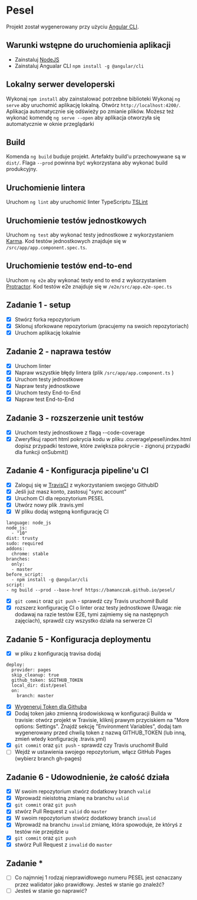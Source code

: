 # Pesel

Projekt został wygenerowany przy użyciu [Angular CLI](https://github.com/angular/angular-cli).

## Warunki wstępne do uruchomienia aplikacji
- Zainstaluj [NodeJS](https://nodejs.org/en/)
- Zainstaluj Angualar CLI `npm install -g @angular/cli`

## Lokalny serwer developerski
Wykonaj `npm install` aby zainstalować potrzebne biblioteki
Wykonaj `ng serve` aby uruchomić aplikację lokalną.
Otwórz `http://localhost:4200/`. Aplikacja automatycznie się odświeży po zmianie plików.
Możesz też wykonać komendę `ng serve --open` aby aplikacja otworzyła się automatycznie w oknie przeglądarki

## Build

Komenda `ng build` buduje projekt. Artefakty build'u przechowywane są w `dist/`. Flaga `--prod` powinna być wykorzystana aby wykonać build produkcyjny.

## Uruchomienie lintera

Uruchom `ng lint` aby uruchomić linter TypeScriptu [TSLint](https://palantir.github.io/tslint/)

## Uruchomienie testów jednostkowych

Uruchom `ng test` aby wykonać testy jednostkowe z wykorzystaniem [Karma](https://karma-runner.github.io).
Kod testów jednostkowych znajduje się w `/src/app/app.component.spec.ts`.

## Uruchomienie testów end-to-end

Uruchom `ng e2e` aby wykonać testy end to end z wykorzystaniem [Protractor](http://www.protractortest.org/).
Kod testów e2e znajduje się w `/e2e/src/app.e2e-spec.ts`

## Zadanie 1 - setup
- [X] Stwórz forka repozytorium
- [X] Sklonuj sforkowane repozytorium (pracujemy na swoich repozytoriach)
- [X] Uruchom aplikację lokalnie

## Zadanie 2 - naprawa testów
- [X] Uruchom linter
- [X] Napraw wszystkie błędy lintera (plik `/src/app/app.component.ts` )
- [X] Uruchom testy jednostkowe
- [X] Napraw testy jednostkowe
- [X] Uruchom testy End-to-End
- [X] Napraw test End-to-End

## Zadanie 3 - rozszerzenie unit testów
- [X] Uruchom testy jednostkowe z flagą --code-coverage
- [X] Zweryfikuj raport html pokrycia kodu w pliku .coverage\pesel\index.html
dopisz przypadki testowe, które zwiększa pokrycie - zignoruj przypadki dla funkcji onSubmit()

## Zadanie 4 - Konfiguracja pipeline'u CI
- [X] Zaloguj się w [TravisCI](https://travis-ci.org/) z wykorzystaniem swojego GithubID
- [x] Jeśli już masz konto, zastosuj "sync account"
- [x] Uruchom CI dla repozytorium PESEL
- [x] Utwórz nowy plik .travis.yml
- [x] W pliku dodaj wstępną konfigurację CI

~~~
language: node_js
node_js:
  - "10"
dist: trusty
sudo: required
addons:
  chrome: stable
branches:
  only:
  - master
before_script:
  - npm install -g @angular/cli
script:
- ng build --prod --base-href https://bamanczak.github.io/pesel/
~~~
- [X] `git commit` oraz `git push` - sprawdź czy Travis uruchomił Build
- [X] rozszerz konfigurację CI o linter oraz testy jednostkowe (Uwaga: nie dodawaj na razie testów E2E, tymi zajmiemy się na następnych zajęciach), sprawdź czy wszystko działa na serwerze CI

## Zadanie 5 - Konfiguracja deploymentu
- [X] w pliku z konfiguracją travisa dodaj

~~~
deploy:
  provider: pages
  skip_cleanup: true
  github_token: $GITHUB_TOKEN
  local_dir: dist/pesel
  on:
    branch: master
~~~
- [X] [Wygeneruj Token dla Githuba](https://help.github.com/en/github/authenticating-to-github/creating-a-personal-access-token-for-the-command-line)
- [X] Dodaj token jako zmienną środowiskową w konfiguracji Builda w travisie: otwórz projekt w Travisie, kliknij prawym przyciskiem na "More options: Settings". Znajdź sekcję "Environment Variables", dodaj tam wygenerowany przed chwilą token z nazwą GITHUB_TOKEN (lub inną, zmień wtedy konfigurację .travis.yml)
- [X] `git commit` oraz `git push` - sprawdź czy Travis uruchomił Build
- [ ] Wejdź w ustawienia swojego repozytorium, włącz GitHub Pages (wybierz branch gh-pages)

 ## Zadanie 6 - Udowodnienie, że całość działa
- [X] W swoim repozytorium stwórz dodatkowy branch `valid`
- [X] Wprowadź nieistotną zmianę na branchu `valid`
- [X] `git commit` oraz `git push`
- [X] stwórz Pull Request z `valid` do `master`
- [X] W swoim repozytorium stwórz dodatkowy branch `invalid`
- [X] Wprowadź na branchu `invalid` zmianę, która spowoduje, że któryś z testów nie przejdzie u
- [X] `git commit` oraz `git push`
- [X] stwórz Pull Request z `invalid` do `master`

 ## Zadanie *
- [ ] Co najmniej 1 rodzaj nieprawidłowego numeru PESEL jest oznaczany przez walidator jako prawidłowy. Jesteś w stanie go znaleźć?
- [ ] Jesteś w stanie go naprawić?
